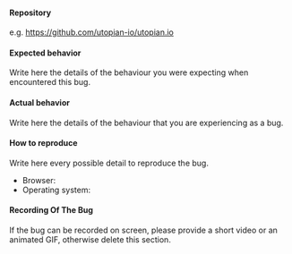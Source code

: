 #### Repository
e.g. https://github.com/utopian-io/utopian.io

#### Expected behavior
Write here the details of the behaviour you were expecting when encountered this bug.

#### Actual behavior
Write here the details of the behaviour that you are experiencing as a bug.

#### How to reproduce
Write here every possible detail to reproduce the bug.

* Browser: 
* Operating system:

#### Recording Of The Bug
If the bug can be recorded on screen, please provide a short video or an animated GIF, otherwise delete this section.
